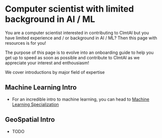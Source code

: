 # Computer scientist with limited background in AI / ML

You are a computer scientist interested in contributing to ClmtAI but you have
limited experience and / or background in AI / ML? Then this page with resources
is for you!

The purpose of this page is to evolve into an onboarding guide to help you get up to
speed as soon as possible and contribute to ClmtAI as we appreciate your
interest and enthousiasm!

We cover introductions by major field of expertise

## Machine Learning Intro

- For an incredible intro to machine learning, you can head to [Machine
  Learning
  Specialization](https://www.coursera.org/specializations/machine-learning-introduction)


## GeoSpatial Intro
- TODO
